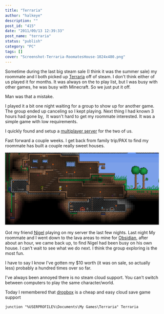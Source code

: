```yaml
---
title: "Terraria"
author: "halkeye"
description: ""
post_id: "415"
date: "2011/09/13 12:39:33"
post_name: "terraria"
status: "publish"
category: "PC"
tags: []
cover: "Screenshot-Terraria-RoomatesHouse-1024x480.png"
---
```


Sometime during the last big steam sale (I think it was the summer sale) my roommate and I both picked up [Terraria](https://store.steampowered.com/app/105600/?snr=1_4_4__13) off of steam. I don't think either of us played it for months. It was always on the to play list, but I was busy with other games, he was busy with Minecraft. So we just put it off.

Man was that a mistake.

I played it a bit one night waiting for a group to show up for another game. The group ended up canceling so I kept playing. Next thing I had known 3 hours had gone by,  It wasn't hard to get my roommate interested. It was a simple game with low requirements.

I quickly found and setup a [multiplayer server](https://www.tdsm.org/) for the two of us.

Fast forward a couple weeks. I get back from family trip/PAX to find my roommate has built a couple really sweet houses.

![](Screenshot-Terraria-RoomatesHouse-1024x480.png)

Got my friend [Nigel](https://www.forgreatjustice.ca/) playing on my server the last few nights. Last night My roommate and I went down to the lava areas to mine for [Obsidian](https://terraria.wikia.com/wiki/Obsidian), after about an hour, we came back up, to find Nigel had been busy on his own house. I can't wait to see what we do next. I think the group exploring is the most fun.

I have to say I know I've gotten my $10 worth (it was on sale, so actually less) probably a hundred times over so far.

I've always been annoyed there is no steam cloud support. You can't switch between computers to play the same character/world.

Today I remembered that [dropbox](https://db.tt/CfzMzrE) is a cheap and easy cloud save game support

```
junction "%USERPROFILE%\Documents\My Games\Terraria" Terraria
```

